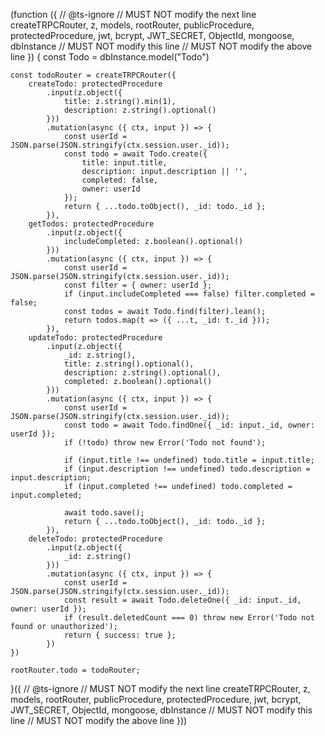 (function ({
    // @ts-ignore  // MUST NOT modify the next line
    createTRPCRouter, z, models, rootRouter, publicProcedure, protectedProcedure, jwt, bcrypt, JWT_SECRET, ObjectId, mongoose, dbInstance  // MUST NOT modify this line
    // MUST NOT modify the above line
}) {
    const Todo = dbInstance.model("Todo")
    
    const todoRouter = createTRPCRouter({
        createTodo: protectedProcedure
            .input(z.object({
                title: z.string().min(1),
                description: z.string().optional()
            }))
            .mutation(async ({ ctx, input }) => {
                const userId = JSON.parse(JSON.stringify(ctx.session.user._id));
                const todo = await Todo.create({ 
                    title: input.title, 
                    description: input.description || '', 
                    completed: false,
                    owner: userId
                });
                return { ...todo.toObject(), _id: todo._id };
            }),
        getTodos: protectedProcedure
            .input(z.object({
                includeCompleted: z.boolean().optional()
            }))
            .mutation(async ({ ctx, input }) => {
                const userId = JSON.parse(JSON.stringify(ctx.session.user._id));
                const filter = { owner: userId };
                if (input.includeCompleted === false) filter.completed = false;
                const todos = await Todo.find(filter).lean();
                return todos.map(t => ({ ...t, _id: t._id }));
            }),
        updateTodo: protectedProcedure
            .input(z.object({
                _id: z.string(),
                title: z.string().optional(),
                description: z.string().optional(),
                completed: z.boolean().optional()
            }))
            .mutation(async ({ ctx, input }) => {
                const userId = JSON.parse(JSON.stringify(ctx.session.user._id));
                const todo = await Todo.findOne({ _id: input._id, owner: userId });
                if (!todo) throw new Error('Todo not found');
                
                if (input.title !== undefined) todo.title = input.title;
                if (input.description !== undefined) todo.description = input.description;
                if (input.completed !== undefined) todo.completed = input.completed;
                
                await todo.save();
                return { ...todo.toObject(), _id: todo._id };
            }),
        deleteTodo: protectedProcedure
            .input(z.object({
                _id: z.string()
            }))
            .mutation(async ({ ctx, input }) => {
                const userId = JSON.parse(JSON.stringify(ctx.session.user._id));
                const result = await Todo.deleteOne({ _id: input._id, owner: userId });
                if (result.deletedCount === 0) throw new Error('Todo not found or unauthorized');
                return { success: true };
            })
    })

    rootRouter.todo = todoRouter;

}({ 
    // @ts-ignore  // MUST NOT modify the next line
    createTRPCRouter, z, models, rootRouter, publicProcedure, protectedProcedure, jwt, bcrypt, JWT_SECRET, ObjectId, mongoose, dbInstance  // MUST NOT modify this line
    // MUST NOT modify the above line
}))